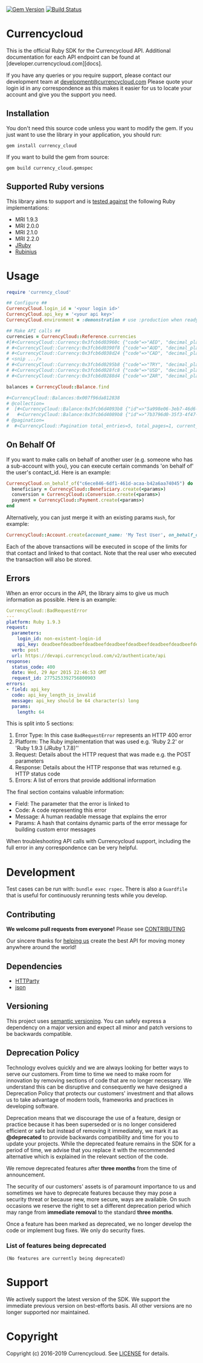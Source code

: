 [![Gem Version](https://badge.fury.io/rb/currency_cloud.svg)](http://badge.fury.io/rb/currency_cloud) [![Build Status](https://travis-ci.org/CurrencyCloud/currencycloud-ruby.png?branch=master)](https://travis-ci.org/CurrencyCloud/currencycloud-ruby)

# Currencycloud

This is the official Ruby SDK for the Currencycloud API. Additional documentation for each API endpoint can be found at [developer.currencycloud.com][docs].

If you have any queries or you require support, please contact our development team at development@currencycloud.com Please quote your login id in any correspondence as this makes it easier for us to locate your account and give you the support you need.

## Installation

You don't need this source code unless you want to modify the gem. If
you just want to use the library in your application, you should run:

  `gem install currency_cloud`

If you want to build the gem from source:

  `gem build currency_cloud.gemspec`

## Supported Ruby versions

This library aims to support and is [tested against][travis] the following Ruby
implementations:

* MRI 1.9.3
* MRI 2.0.0
* MRI 2.1.0
* MRI 2.2.0
* [JRuby][jruby]
* [Rubinius][rubinius]

# Usage

```ruby
require 'currency_cloud'

## Configure ##
CurrencyCloud.login_id = '<your login id>'
CurrencyCloud.api_key = '<your api key>'
CurrencyCloud.environment = :demonstration # use :production when ready

## Make API calls ##
currencies = CurrencyCloud::Reference.currencies
#[#<CurrencyCloud::Currency:0x3fcb6d03960c {"code"=>"AED", "decimal_places"=>2, "name"=>"United Arab Emirates Dirham"}>,
# #<CurrencyCloud::Currency:0x3fcb6d0390f8 {"code"=>"AUD", "decimal_places"=>2, "name"=>"Australian Dollar"}>,
# #<CurrencyCloud::Currency:0x3fcb6d038d24 {"code"=>"CAD", "decimal_places"=>2, "name"=>"Canadian Dollar"}>,
# <snip .../>
# #<CurrencyCloud::Currency:0x3fcb6d0295b8 {"code"=>"TRY", "decimal_places"=>2, "name"=>"Turkish Lira"}>,
# #<CurrencyCloud::Currency:0x3fcb6d028fc8 {"code"=>"USD", "decimal_places"=>2, "name"=>"United States Dollar"}>,
# #<CurrencyCloud::Currency:0x3fcb6d0288d4 {"code"=>"ZAR", "decimal_places"=>2, "name"=>"South African Rand"}>]

balances = CurrencyCloud::Balance.find

#<CurrencyCloud::Balances:0x007f96da812838
# @collection=
#  [#<CurrencyCloud::Balance:0x3fcb6d4093b8 {"id"=>"5a998e06-3eb7-46d6-ba58-f749864159ce", "account_id"=>"e7483671-5dc6-0132-e126-002219414986", "currency"=>"GBP", "amount"=>"20034.78", "created_at"=>"2014-12-04T09:50:35+00:00", "updated_at"=>"2015-03-23T14:33:37+00:00"}>,
#   #<CurrencyCloud::Balance:0x3fcb6d4089b8 {"id"=>"7b3796d0-35f3-4f47-8554-8020750a8f9d", "account_id"=>"e7483671-5dc6-0132-e126-002219414986", "currency"=>"EUR", "amount"=>"3012.16", "created_at"=>"2014-12-04T09:50:41+00:00", "updated_at"=>"2015-04-13T08:22:50+00:00"}>,
# @pagination=
#  #<CurrencyCloud::Pagination total_entries=5, total_pages=1, current_page=1, per_page=25, previous_page=-1, next_page=-1, order="created_at", order_asc_desc="asc">>
```

## On Behalf Of
If you want to make calls on behalf of another user (e.g. someone who has a sub-account with you), you
can execute certain commands 'on behalf of' the user's contact_id. Here is an example:

```ruby
CurrencyCloud.on_behalf_of("c6ece846-6df1-461d-acaa-b42a6aa74045") do
  beneficiary = CurrencyCloud::Beneficiary.create(<params>)
  conversion = CurrencyCloud::Conversion.create(<params>)
  payment = CurrencyCloud::Payment.create(<params>)
end
```

Alternatively, you can just merge it with an existing params `Hash`, for example:

```ruby
CurrencyCloud::Account.create(account_name: 'My Test User', on_behalf_of: "c6ece846-6df1-461d-acaa-b42a6aa74045")
```

Each of the above transactions will be executed in scope of the limits for that contact and linked to that contact. Note
that the real user who executed the transaction will also be stored.


## Errors
When an error occurs in the API, the library aims to give us much information
as possible. Here is an example:

```yaml
CurrencyCloud::BadRequestError
---
platform: Ruby 1.9.3
request:
  parameters:
    login_id: non-existent-login-id
    api_key: deadbeefdeadbeefdeadbeefdeadbeefdeadbeefdeadbeefdeadbeefdeadbeef
  verb: post
  url: https://devapi.currencycloud.com/v2/authenticate/api
response:
  status_code: 400
  date: Wed, 29 Apr 2015 22:46:53 GMT
  request_id: 2775253392756800903
errors:
- field: api_key
  code: api_key_length_is_invalid
  message: api_key should be 64 character(s) long
  params:
    length: 64
```

This is split into 5 sections:

1. Error Type: In this case `BadRequestError` represents an HTTP 400 error
2. Platform: The Ruby implementation that was used e.g. 'Ruby 2.2' or 'Ruby 1.9.3 (JRuby 1.7.8)''
3. Request: Details about the HTTP request that was made e.g. the POST parameters
4. Response: Details about the HTTP response that was returned e.g. HTTP status code
5. Errors: A list of errors that provide additional information

The final section contains valuable information:

- Field: The parameter that the error is linked to
- Code: A code representing this error
- Message: A human readable message that explains the error
- Params: A hash that contains dynamic parts of the error message for building custom error messages

When troubleshooting API calls with Currencycloud support, including the full
error in any correspondence can be very helpful.

# Development

Test cases can be run with: `bundle exec rspec`. There is also a `Guardfile` that
is useful for continuously rerunning tests while you develop.

## Contributing
**We welcome pull requests from everyone!** Please see [CONTRIBUTING][contr]

Our sincere thanks for [helping us][hof] create the best API for moving money anywhere around the world!

## Dependencies

* [HTTParty][httparty]
* [json][json]

## Versioning

This project uses [semantic versioning][semver]. You can safely
express a dependency on a major version and expect all minor and patch versions
to be backwards compatible.

## Deprecation Policy
Technology evolves quickly and we are always looking for better ways to serve our customers. From time to time we need to make room for innovation by removing sections of code that are no longer necessary. We understand this can be disruptive and consequently we have designed a Deprecation Policy that protects our customers' investment and that allows us to take advantage of modern tools, frameworks and practices in developing software.

Deprecation means that we discourage the use of a feature, design or practice because it has been superseded or is no longer considered efficient or safe but instead of removing it immediately, we mark it as **@deprecated** to provide backwards compatibility and time for you to update your projects. While the deprecated feature remains in the SDK for a period of time, we advise that you replace it with the recommended alternative which is explained in the relevant section of the code.

We remove deprecated features after **three months** from the time of announcement.

The security of our customers' assets is of paramount importance to us and sometimes we have to deprecate features because they may pose a security threat or because new, more secure, ways are available. On such occasions we reserve the right to set a different deprecation period which may range from **immediate removal** to the standard **three months**. 

Once a feature has been marked as deprecated, we no longer develop the code or implement bug fixes. We only do security fixes.

### List of features being deprecated
```
(No features are currently being deprecated)
```

# Support
We actively support the latest version of the SDK. We support the immediate previous version on best-efforts basis. All other versions are no longer supported nor maintained.

# Copyright

Copyright (c) 2016-2019 Currencycloud. See [LICENSE][license] for details.

[developer]: https://developer.currencycloud.com/documentation/getting-started/introduction/
[travis]:    https://travis-ci.org/CurrencyCloud/currencycloud-ruby
[jruby]:     http://jruby.org/
[rubinius]:  http://rubini.us/
[httparty]:  https://github.com/jnunemaker/httparty
[json]:      https://github.com/intridea/multi_json
[semver]:    http://semver.org/
[license]:   LICENSE.md
[contr]:     CONTRIBUTING.md
[hof]:       HALL_OF_FAME.md